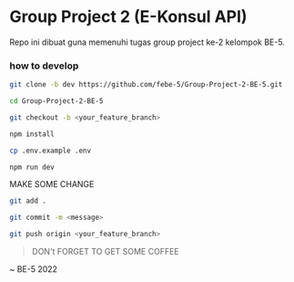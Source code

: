 # Group Project 2 (E-Konsul API)

Repo ini dibuat guna memenuhi tugas group project ke-2 kelompok BE-5.

### how to develop

```bash
git clone -b dev https://github.com/febe-5/Group-Project-2-BE-5.git
```

```bash
cd Group-Project-2-BE-5
```

```bash
git checkout -b <your_feature_branch>
```

```bash
npm install
```

```bash
cp .env.example .env
```

```bash
npm run dev
```

MAKE SOME CHANGE

```bash
git add .
```

```bash
git commit -m <message>
```

```bash
git push origin <your_feature_branch>
```

> DON't FORGET TO GET SOME COFFEE

~ BE-5 2022

